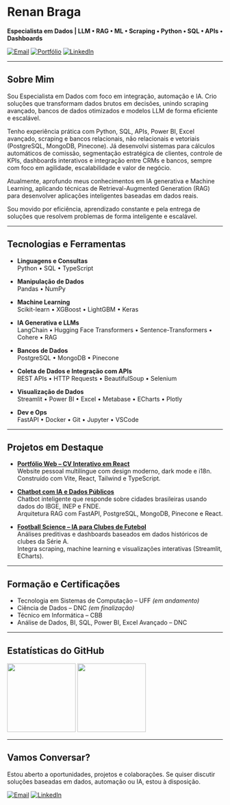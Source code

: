 # **Renan Braga**

**Especialista em Dados | LLM • RAG • ML • Scraping • Python • SQL • APIs • Dashboards**

[![Email](https://img.shields.io/badge/Email-D14836?style=for-the-badge&logo=gmail&logoColor=white)](mailto:renanmbraga@outlook.com)
[![Portfólio](https://img.shields.io/badge/Portfolio-333333?style=for-the-badge&logo=vercel&logoColor=white)](https://renanmrbraga.github.io)
[![LinkedIn](https://img.shields.io/badge/LinkedIn-0A66C2?style=for-the-badge&logo=linkedin&logoColor=white)](https://www.linkedin.com/in/renanmrbraga)

---

## Sobre Mim

Sou Especialista em Dados com foco em integração, automação e IA. Crio soluções que transformam dados brutos em decisões, unindo scraping avançado, bancos de dados otimizados e modelos LLM de forma eficiente e escalável.

Tenho experiência prática com Python, SQL, APIs, Power BI, Excel avançado, scraping e bancos relacionais, não relacionais e vetoriais (PostgreSQL, MongoDB, Pinecone). Já desenvolvi sistemas para cálculos automáticos de comissão, segmentação estratégica de clientes, controle de KPIs, dashboards interativos e integração entre CRMs e bancos, sempre com foco em agilidade, escalabilidade e valor de negócio.

Atualmente, aprofundo meus conhecimentos em IA generativa e Machine Learning, aplicando técnicas de Retrieval-Augmented Generation (RAG) para desenvolver aplicações inteligentes baseadas em dados reais.

Sou movido por eficiência, aprendizado constante e pela entrega de soluções que resolvem problemas de forma inteligente e escalável.

---

## Tecnologias e Ferramentas

- **Linguagens e Consultas**  
  Python • SQL • TypeScript

- **Manipulação de Dados**  
  Pandas • NumPy

- **Machine Learning**  
  Scikit-learn • XGBoost • LightGBM • Keras

- **IA Generativa e LLMs**  
  LangChain • Hugging Face Transformers • Sentence-Transformers • Cohere • RAG

- **Bancos de Dados**  
  PostgreSQL • MongoDB • Pinecone

- **Coleta de Dados e Integração com APIs**  
  REST APIs • HTTP Requests • BeautifulSoup • Selenium

- **Visualização de Dados**  
  Streamlit • Power BI • Excel • Metabase • ECharts • Plotly

- **Dev e Ops**  
  FastAPI • Docker • Git • Jupyter • VSCode

---

## Projetos em Destaque

- [**Portfólio Web – CV Interativo em React**](https://github.com/renanmrbraga/portfolio-web)  
  Website pessoal multilíngue com design moderno, dark mode e i18n.  
  Construído com Vite, React, Tailwind e TypeScript.

- [**Chatbot com IA e Dados Públicos**](https://github.com/renanmrbraga/chatbot-llm)  
  Chatbot inteligente que responde sobre cidades brasileiras usando dados do IBGE, INEP e FNDE.  
  Arquitetura RAG com FastAPI, PostgreSQL, MongoDB, Pinecone e React.

- [**Football Science – IA para Clubes de Futebol**](https://github.com/renanmrbraga/football-science)  
  Análises preditivas e dashboards baseados em dados históricos de clubes da Série A.  
  Integra scraping, machine learning e visualizações interativas (Streamlit, ECharts).

---

## Formação e Certificações

- Tecnologia em Sistemas de Computação – UFF *(em andamento)*  
- Ciência de Dados – DNC *(em finalização)*  
- Técnico em Informática – CBB  
- Análise de Dados, BI, SQL, Power BI, Excel Avançado – DNC

---

## Estatísticas do GitHub

<p align="left">
  <img height="160px" src="https://github-readme-stats.vercel.app/api?username=renanmrbraga&show_icons=true&theme=dark&locale=pt-br&hide_rank=true" />
  <img height="160px" src="https://github-readme-stats.vercel.app/api/top-langs/?username=renanmrbraga&layout=compact&langs_count=10&theme=dark&locale=pt-br" />
</p>

---

## Vamos Conversar?

Estou aberto a oportunidades, projetos e colaborações. Se quiser discutir soluções baseadas em dados, automação ou IA, estou à disposição.

[![Email](https://img.shields.io/badge/Email-D14836?style=for-the-badge&logo=gmail&logoColor=white)](mailto:renanmbraga@outlook.com)
[![LinkedIn](https://img.shields.io/badge/LinkedIn-0A66C2?style=for-the-badge&logo=linkedin&logoColor=white)](https://www.linkedin.com/in/renanmrbraga)
